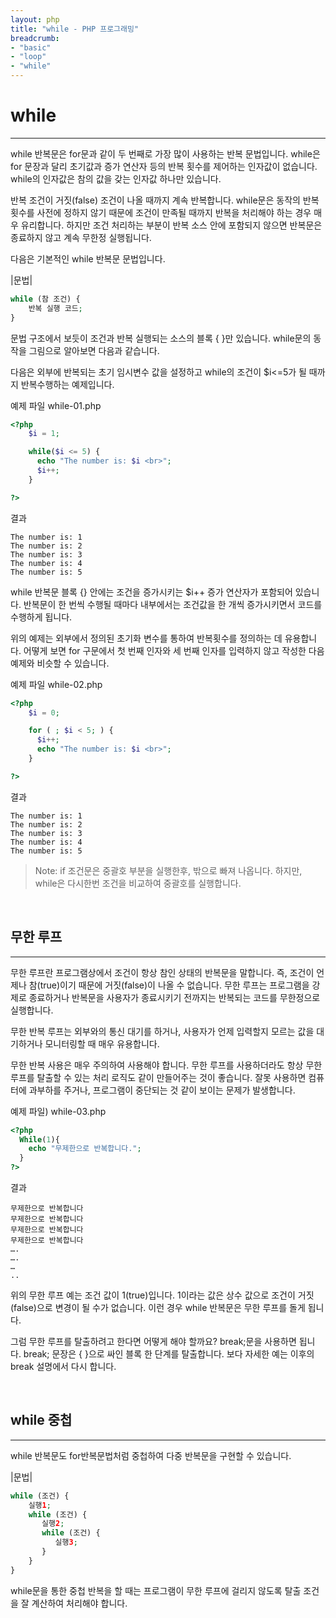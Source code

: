 ```yaml
---
layout: php
title: "while - PHP 프로그래밍"
breadcrumb:
- "basic"
- "loop"
- "while"
---
```


# while
---
while 반복문은 for문과 같이 두 번째로 가장 많이 사용하는 반복 문법입니다. while은 for 문장과 달리 초기값과 증가 연산자 등의 반복 횟수를 제어하는 인자값이 없습니다. while의 인자값은 참의 값을 갖는 인자값 하나만 있습니다.  

반복 조건이 거짓(false) 조건이 나올 때까지 계속 반복합니다. while문은 동작의 반복 횟수를 사전에 정하지 않기 때문에 조건이 만족될 때까지 반복을 처리해야 하는 경우 매우 유리합니다. 하지만 조건 처리하는 부분이 반복 소스 안에 포함되지 않으면 반복문은 종료하지 않고 계속 무한정 실행됩니다.  

다음은 기본적인 while 반복문 문법입니다.  

|문법|
```php
while (참 조건) {
    반복 실행 코드;
}
```

문법 구조에서 보듯이 조건과 반복 실행되는 소스의 블록 { }만 있습니다. while문의 동작을 그림으로 알아보면 다음과 같습니다.  

다음은 외부에 반복되는 초기 임시변수 값을 설정하고 while의 조건이 $i<=5가 될 때까지 반복수행하는 예제입니다.  


예제 파일 while-01.php
```php
<?php
    $i = 1;

    while($i <= 5) {
      echo "The number is: $i <br>";
      $i++;
    }

?>
```

결과
```
The number is: 1
The number is: 2
The number is: 3
The number is: 4
The number is: 5 
```

while 반복문 블록 {} 안에는 조건을 증가시키는 $i++ 증가 연산자가 포함되어 있습니다. 반복문이 한 번씩 수행될 때마다 내부에서는 조건값을 한 개씩 증가시키면서 코드를 수행하게 됩니다.  

위의 예제는 외부에서 정의된 초기화 변수를 통하여 반복횟수를 정의하는 데 유용합니다. 어떻게 보면 for 구문에서 첫 번째 인자와 세 번째 인자를 입력하지 않고 작성한 다음 예제와 비슷할 수 있습니다.  

예제 파일 while-02.php
```php
<?php
    $i = 0;

    for ( ; $i < 5; ) {
      $i++;
      echo "The number is: $i <br>";
    }

?>
```

결과
```
The number is: 1
The number is: 2
The number is: 3
The number is: 4
The number is: 5 
```

> Note: if 조건문은 중괄호 부분을 실행한후, 밖으로 빠져 나옵니다. 하지만, while은 다시한번 조건을 비교하여 중괄호를 실행합니다.  

<br>

## 무한 루프
---
무한 루프란 프로그램상에서 조건이 항상 참인 상태의 반복문을 말합니다. 즉, 조건이 언제나 참(true)이기 때문에 거짓(false)이 나올 수 없습니다. 무한 루프는 프로그램을 강제로 종료하거나 반복문을 사용자가 종료시키기 전까지는 반복되는 코드를 무한정으로 실행합니다.  

무한 반복 루프는 외부와의 통신 대기를 하거나, 사용자가 언제 입력할지 모르는 값을 대기하거나 모니터링할 때 매우 유용합니다.  

무한 반복 사용은 매우 주의하여 사용해야 합니다. 무한 루프를 사용하더라도 항상 무한 루프를 탈출할 수 있는 처리 로직도 같이 만들어주는 것이 좋습니다. 잘못 사용하면 컴퓨터에 과부하를 주거나, 프로그램이 중단되는 것 같이 보이는 문제가 발생합니다.  

예제 파일) while-03.php
```php
<?php
  While(1){
    echo "무제한으로 반복합니다.";
  }
?>
```

결과
```
무제한으로 반복합니다
무제한으로 반복합니다
무제한으로 반복합니다
무제한으로 반복합니다
….
….
…
..
```

위의 무한 루프 예는 조건 값이 1(true)입니다. 1이라는 값은 상수 값으로 조건이 거짓(false)으로 변경이 될 수가 없습니다. 이런 경우 while 반복문은 무한 루프를 돌게 됩니다.  

그럼 무한 루프를 탈출하려고 한다면 어떻게 해야 할까요? break;문을 사용하면 됩니다. 
break; 문장은 { }으로 싸인 블록 한 단계를 탈출합니다. 보다 자세한 예는 이후의 break 설명에서 다시 합니다.  

<br>

## while 중첩
---
while 반복문도 for반복문법처럼 중첩하여 다중 반복문을 구현할 수 있습니다.  

|문법|
```php
while (조건) {
    실행1;
    while (조건) {
       실행2;
       while (조건) {
          실행3;
       }
    }
}
```

while문을 통한 중첩 반복을 할 때는 프로그램이 무한 루프에 걸리지 않도록 탈출 조건을 잘 계산하여 처리해야 합니다.  

<br><br>